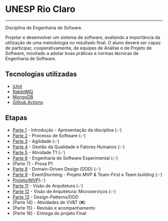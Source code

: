# UNESP Rio Claro
-----
Disciplina de Engenharia de Sofware.

Projetar e desenvolver um sistema de software, avaliando a importância da utilização de uma metodologia no resultado final. O aluno deverá ser capaz de participar, cooperativamente, de equipes de Análise e de Projeto de Software, movitado a adotar boas práticas e normas técnicas de Engenharia de Software.


## Tecnologias utilizadas
- [jUnit](https://junit.org/junit5/)
- [RabbitMQ](https://www.rabbitmq.com/)
- [MongoDB](https://wwww.mongodb.com/)
- [Github Actions](https://github.com/features/actions)

## Etapas
- [Parte 1](https://github.com/aceiro/unesp-se-2022/blob/main/docs/aula-01.pdf) - Introdução - Apresentação da disciplina (✅)
- [Parte 2](https://github.com/aceiro/unesp-se-2022/blob/main/docs/aula-02.pdf)  - Processo de Software (✅)
- [Parte 3](https://github.com/aceiro/unesp-se-2022/blob/main/docs/aula-03-agile.pdf)  - Agilidade (✅)
- [Parte 4](https://github.com/aceiro/unesp-se-2022/blob/main/docs/aula-04.pdf)  - Gestão da Qualidade e Fatores Humanos (✅)
- [Parte 5](https://github.com/aceiro/unesp-se-2022/blob/main/docs/aula-04-atividade-01.pdf)  - Atividade T1 (✅)
- [Parte 6](https://github.com/aceiro/unesp-se-2022/blob/main/docs/aula-05.pdf)  - Engenharia de Software Experimental (✅)
- [Parte 7]  - Prova P1
- [Parte 8](https://github.com/aceiro/unesp-se-2022/blob/main/docs/aula-06.pdf)  -  Domain-Driven Design (DDD) (✅)
- [Parte 9](https://github.com/aceiro/unesp-se-2022/blob/main/docs/aula-07.pdf)  -  EventStorming - Projeto MVP & Team-First e Team building (✅)
- [Projeto/MVP](https://github.com/aceiro/unesp-se-2022/blob/main/docs/projeto_unesp_final_v1.0.pdf)(✅)
- [Parte 11](https://github.com/aceiro/architecture-ref-card) - Visão de Arquitetura (✅)
- [Parte 12](https://martinfowler.com/articles/microservices.html) - Visão de Arquitetura: Microserviços (✅)
- [Parte 13](https://github.com/aceiro/unesp-se-2022/blob/main/docs/DDD_Reference_2015-03.pdf) - Design-Patterns/DDD
- [Parte 14] - Atividades de VV&T (❌)
- [Parte 15] - Revisão e acompanhamento
- [Parte 16] - Entrega do projeto Final  
